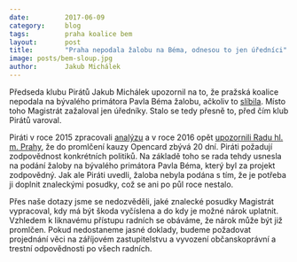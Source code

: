 ```yaml
---
date:         2017-06-09
category:     blog
tags:         praha koalice bem
layout:       post
title:        "Praha nepodala žalobu na Béma, odnesou to jen úředníci" 
image: posts/bem-sloup.jpg
author:       Jakub Michálek
---
```


Předseda klubu Pirátů Jakub Michálek upozornil na to, že pražská koalice nepodala na bývalého primátora Pavla Béma žalobu, ačkoliv to [slíbila](https://praha.pirati.cz/zpirati-vitaji-zalobu.html). Místo toho Magistrát zažaloval jen úředníky. Stalo se tedy přesně to, před čím klub Pirátů varoval. 

Piráti v roce 2015 zpracovali [analýzu](https://github.com/pirati-cz/KlubPraha/blob/master/spisy/2015/147-opencard-I/1-zadost/attachments/oc-aktualni.pdf) a v roce 2016 opět [upozornili Radu hl. m. Prahy](https://praha.pirati.cz/dvacet-dni-do-promlceni.html), že do promlčení kauzy Opencard zbývá 20 dní. Piráti požadují zodpovědnost konkrétních politiků. Na základě toho se rada tehdy usnesla na podání žaloby na bývalého primátora Pavla Béma, který byl za projekt zodpovědný. Jak ale Piráti uvedli, žaloba nebyla podána s tím, že je potřeba ji doplnit znaleckými posudky, což se ani po půl roce nestalo.

Přes naše dotazy jsme se nedozvěděli, jaké znalecké posudky Magistrát vypracoval, kdy má být škoda vyčíslena a do kdy je možné nárok uplatnit. Vzhledem k liknavému přístupu radních se obáváme, že nárok může být již promlčen. Pokud nedostaneme jasné doklady, budeme požadovat projednání věci na záříjovém zastupitelstvu a vyvození občanskoprávní a trestní odpovědnosti po všech radních.

